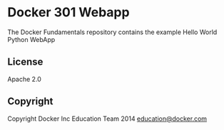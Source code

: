 Docker 301 Webapp
==========================

The Docker Fundamentals repository contains the example Hello World Python WebApp

## License

Apache 2.0

## Copyright

Copyright Docker Inc Education Team 2014 <education@docker.com>
